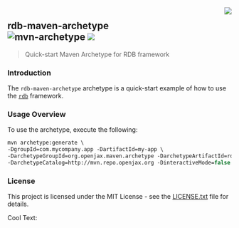 <img src="https://images.cooltext.com/5195722.png" align="right">

## rdb-maven-archetype<br>![mvn-archetype][mvn-archetype] <a href="https://www.openjax.org/"><img src="https://img.shields.io/badge/OpenJAX--blue.svg"></a>
> Quick-start Maven Archetype for RDB framework

### Introduction

The `rdb-maven-archetype` archetype is a quick-start example of how to use the [`rdb`][rdb] framework.

### Usage Overview

To use the archetype, execute the following:

  ```tcsh
  mvn archetype:generate \
  -DgroupId=com.mycompany.app -DartifactId=my-app \
  -DarchetypeGroupId=org.openjax.maven.archetype -DarchetypeArtifactId=rdb-maven-archetype \
  -DarchetypeCatalog=http://mvn.repo.openjax.org -DinteractiveMode=false
  ```

### License

This project is licensed under the MIT License - see the [LICENSE.txt](LICENSE.txt) file for details.

<a href="http://cooltext.com" target="_top"><img src="https://cooltext.com/images/ct_pixel.gif" width="80" height="15" alt="Cool Text: Logo and Graphics Generator" border="0" /></a>

[mvn-archetype]: https://img.shields.io/badge/mvn-archetype-yellow.svg
[rdb]: /../../../../openjax/rdb